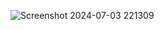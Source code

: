 ![Screenshot 2024-07-03 221309](https://github.com/chamithKavinda/Word-Counter/assets/139870167/780886fe-8af7-4242-b298-2d63b434a938)
